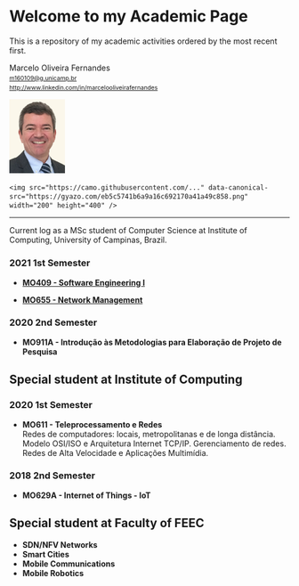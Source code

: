 # Welcome to my Academic Page

This is a repository of my academic activities ordered by the most recent first.  


Marcelo Oliveira Fernandes  
<span style="font-size:8pt"> m160109@g.unicamp.br  
http://www.linkedin.com/in/marcelooliveirafernandes  </span>

<img src="https://github.com/marceloofernandes/academic/blob/4c77d3615d4fba640951bd354622bae34c14c73c/pictures/IMG_7343%20copy_.jpg" width="100" >

```
<img src="https://camo.githubusercontent.com/..." data-canonical-src="https://gyazo.com/eb5c5741b6a9a16c692170a41a49c858.png" width="200" height="400" />
```

---

Current log as a MSc student of Computer Science at Institute of Computing, University of Campinas, Brazil.  

### 2021 1st Semester

- **[MO409 - Software Engineering I](MO409-SoftwareEngineering1.md)**  

- **[MO655 - Network Management](MO655-NetworkManagement.md)**

### 2020 2nd Semester

- **MO911A - Introdução às Metodologias para Elaboração de Projeto de Pesquisa**


## Special student at Institute of Computing

### 2020 1st Semester

- **MO611 - Teleprocessamento e Redes**  
Redes de computadores: locais, metropolitanas e de longa distância. Modelo OSI/ISO e Arquitetura Internet TCP/IP. Gerenciamento de redes. Redes de Alta Velocidade e Aplicações Multimídia.

### 2018 2nd Semester

- **MO629A - Internet of Things - IoT**


## Special student at Faculty of FEEC

- **SDN/NFV Networks**
- **Smart Cities**
- **Mobile Communications**
- **Mobile Robotics**
